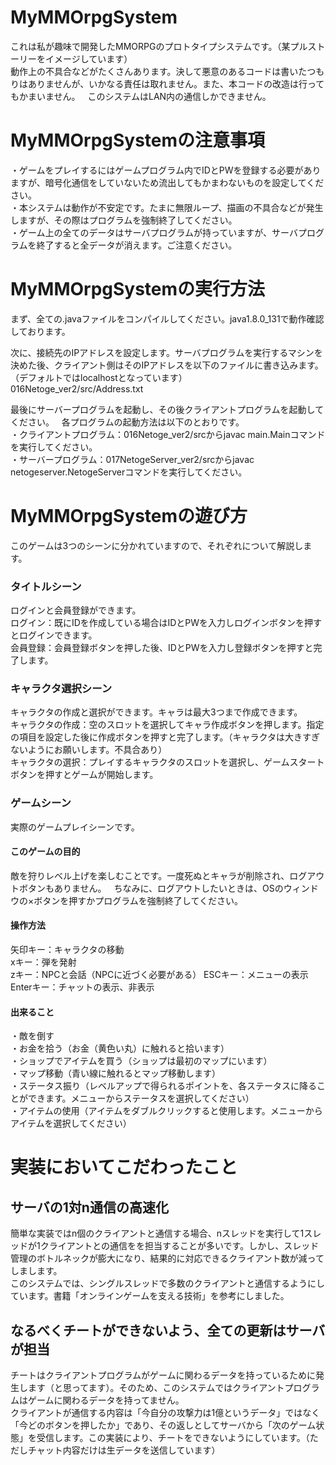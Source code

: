 # MyMMOrpgSystem
これは私が趣味で開発したMMORPGのプロトタイプシステムです。（某プルストーリーをイメージしています）  
動作上の不具合などがたくさんあります。決して悪意のあるコードは書いたつもりはありませんが、いかなる責任は取れません。また、本コードの改造は行ってもかまいません。  
このシステムはLAN内の通信しかできません。


# MyMMOrpgSystemの注意事項
・ゲームをプレイするにはゲームプログラム内でIDとPWを登録する必要がありますが、暗号化通信をしていないため流出してもかまわないものを設定してください。  
・本システムは動作が不安定です。たまに無限ループ、描画の不具合などが発生しますが、その際はプログラムを強制終了してください。  
・ゲーム上の全てのデータはサーバプログラムが持っていますが、サーバプログラムを終了すると全データが消えます。ご注意ください。


# MyMMOrpgSystemの実行方法
まず、全ての.javaファイルをコンパイルしてください。java1.8.0_131で動作確認しております。 

次に、接続先のIPアドレスを設定します。サーバプログラムを実行するマシンを決めた後、クライアント側はそのIPアドレスを以下のファイルに書き込みます。（デフォルトではlocalhostとなっています）  
016Netoge_ver2/src/Address.txt  


最後にサーバープログラムを起動し、その後クライアントプログラムを起動してください。  
各プログラムの起動方法は以下のとおりです。  
・クライアントプログラム：016Netoge_ver2/srcからjavac main.Mainコマンドを実行してください。  
・サーバープログラム：017NetogeServer_ver2/srcからjavac netogeserver.NetogeServerコマンドを実行してください。  


# MyMMOrpgSystemの遊び方
このゲームは3つのシーンに分かれていますので、それぞれについて解説します。  
### タイトルシーン
ログインと会員登録ができます。  
ログイン：既にIDを作成している場合はIDとPWを入力しログインボタンを押すとログインできます。  
会員登録：会員登録ボタンを押した後、IDとPWを入力し登録ボタンを押すと完了します。  

### キャラクタ選択シーン
キャラクタの作成と選択ができます。キャラは最大3つまで作成できます。  
キャラクタの作成：空のスロットを選択してキャラ作成ボタンを押します。指定の項目を設定した後に作成ボタンを押すと完了します。（キャラクタは大きすぎないようにお願いします。不具合あり）  
キャラクタの選択：プレイするキャラクタのスロットを選択し、ゲームスタートボタンを押すとゲームが開始します。  


### ゲームシーン
実際のゲームプレイシーンです。  

#### このゲームの目的
敵を狩りレベル上げを楽しむことです。一度死ぬとキャラが削除され、ログアウトボタンもありません。  
ちなみに、ログアウトしたいときは、OSのウィンドウの×ボタンを押すかプログラムを強制終了してください。  

#### 操作方法
矢印キー：キャラクタの移動  
xキー：弾を発射  
zキー：NPCと会話（NPCに近づく必要がある）
ESCキー：メニューの表示  
Enterキー：チャットの表示、非表示

#### 出来ること
・敵を倒す  
・お金を拾う（お金（黄色い丸）に触れると拾います）  
・ショップでアイテムを買う（ショップは最初のマップにいます）  
・マップ移動（青い線に触れるとマップ移動します）  
・ステータス振り（レベルアップで得られるポイントを、各ステータスに降ることができます。メニューからステータスを選択してください）  
・アイテムの使用（アイテムをダブルクリックすると使用します。メニューからアイテムを選択してください）  


# 実装においてこだわったこと
## サーバの1対n通信の高速化
簡単な実装ではn個のクライアントと通信する場合、nスレッドを実行して1スレッドが1クライアントとの通信をを担当することが多いです。しかし、スレッド管理のボトルネックが膨大になり、結果的に対応できるクライアント数が減ってしまします。  
このシステムでは、シングルスレッドで多数のクライアントと通信するようにしています。書籍「オンラインゲームを支える技術」を参考にしました。  

## なるべくチートができないよう、全ての更新はサーバが担当
チートはクライアントプログラムがゲームに関わるデータを持っているために発生します（と思ってます）。そのため、このシステムではクライアントプログラムはゲームに関わるデータを持ってません。  
クライアントが通信する内容は「今自分の攻撃力は1億というデータ」ではなく「今どのボタンを押したか」であり、その返しとしてサーバから「次のゲーム状態」を受信します。この実装により、チートをできないようにしています。（ただしチャット内容だけは生データを送信しています）




